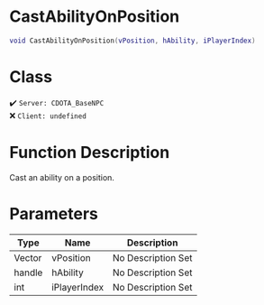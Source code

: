 # CastAbilityOnPosition
```lua
void CastAbilityOnPosition(vPosition, hAbility, iPlayerIndex)
```
# Class
✔️ `Server: CDOTA_BaseNPC`  
❌ `Client: undefined`  

# Function Description
Cast an ability on a position.
# Parameters
Type|Name|Description
--|--|--
Vector|vPosition|No Description Set
handle|hAbility|No Description Set
int|iPlayerIndex|No Description Set
